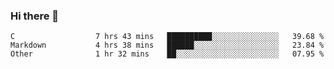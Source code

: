 ### Hi there 👋

<!--
**WShiBin/WShiBin** is a ✨ _special_ ✨ repository because its `README.md` (this file) appears on your GitHub profile.

Here are some ideas to get you started:

- 🔭 I’m currently working on ...
- 🌱 I’m currently learning ...
- 👯 I’m looking to collaborate on ...
- 🤔 I’m looking for help with ...
- 💬 Ask me about ...
- 📫 How to reach me: ...
- 😄 Pronouns: ...
- ⚡ Fun fact: ...
-->

<!--START_SECTION:waka-->

```text
C                  7 hrs 43 mins   ██████████░░░░░░░░░░░░░░░   39.68 %
Markdown           4 hrs 38 mins   ██████░░░░░░░░░░░░░░░░░░░   23.84 %
Other              1 hr 32 mins    ██░░░░░░░░░░░░░░░░░░░░░░░   07.95 %
```

<!--END_SECTION:waka-->

